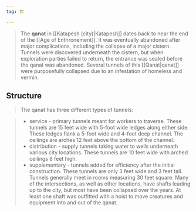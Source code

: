 ```yaml
---
tag: 🏗️

---
```

> The **qanat** in [[Katapesh (city)|Katapesh]] dates back to near the end of the [[Age of Enthronement]]. It was eventually abandoned after major complications, including the collapse of a major cistern. Tunnels were discovered underneath the cistern, but when exploration parties failed to return, the entrance was sealed before the qanat was abandoned.
> Several tunnels of this [[Qanat|qanat]] were purposefully collapsed due to an infestation of homeless and vermin.


## Structure

> The qanat has three different types of tunnels:

> - service - primary tunnels meant for workers to traverse. These tunnels are 15 feet wide with 5-foot wide ledges along either side. These ledges flank a 5-foot wide and 4-foot deep channel. The ceilings are arches 12 feet above the bottom of the channel.
> - distribution - supply tunnels taking water to wells underneath various city locations. These tunnels are 10 feet wide with arched ceilings 8 feet high.
> - supplementary - tunnels added for efficiency after the initial construction. These tunnels are only 3 feet wide and 3 feet tall.
> Tunnels generally meet in rooms measuring 30 feet square. Many of the intersections, as well as other locations, have shafts leading up to the city, but most have been collapsed over the years. At least one shaft was outfitted with a hoist to move creatures and equipment into and out of the qanat.







